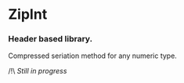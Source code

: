 # ZipInt

### Header based library.

Compressed seriation method for any numeric type.

/!\ _Still in progress_